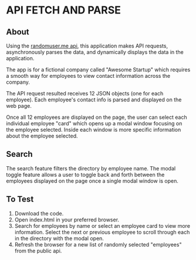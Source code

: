 # API FETCH AND PARSE

## About

Using the [randomuser.me api](https://randomuser.me/api/?results=12&nat=us), this application makes API requests, asynchronously parses the data, and dynamically displays the data in the application. 

The app is for a fictional company called "Awesome Startup" which requires a smooth way for employees to view contact information across the company.

The API request resulted receives 12 JSON objects (one for each employee). Each employee's contact info is parsed and displayed on the web page. 

Once all 12 employees are displayed on the page, the user can select each individual employee "card" which opens up a modal window focusing on the employee selected. Inside each window is more specific information about the employee selected. 

## Search

The search feature filters the directory by employee name. The modal toggle feature allows a user to toggle back and forth between the employees displayed on the page once a single modal window is open.

## To Test

1. Download the code.
2. Open index.html in your preferred browser.
3. Search for employees by name or select an employee card to view more information. Select the next or previous employee to scroll through each in the directory with the modal open.
4. Refresh the browser for a new list of randomly selected "employees" from the public api.